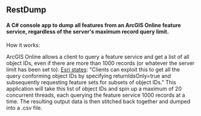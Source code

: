 ## RestDump

#### A C# console app to dump all features from an ArcGIS Online feature service, regardless of the server's maximum record query limit.  

How it works:

ArcGIS Online allows a client to query a feature service and get a list of all object IDs, even if there are more than 1000 records (or whatever the server limit has been set to).  [Esri states](http://resources.arcgis.com/en/help/sds/rest/query.html): "Clients can exploit this to get all the query conforming object IDs by specifying returnIdsOnly=true and subsequently requesting feature sets for subsets of object IDs." This application will take this list of object IDs and spin up a maximum of 20 concurrent threads, each querying the feature service 1000 records at a time. The resulting output data is then stitched back together and dumped into a .csv file.